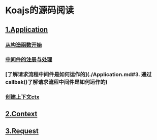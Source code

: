 # Koajs的源码阅读

## [1.Application](./Application.md#Koa构造函数Application)

### [从构造函数开始](./Application.md#1.从构造函数开始)

### [中间件的注册与处理](./Application.md#2.中间件的注册与处理，use\(\)方法)

### [了解请求流程中间件是如何运作的](./Application.md#3. 通过callbak\(\)了解请求流程中间件是如何运作的)

### [创建上下文ctx](./Application.md#4.创建上下文ctx)

## [2.Context](./Context.md)

## [3.Request](./Request.md)

